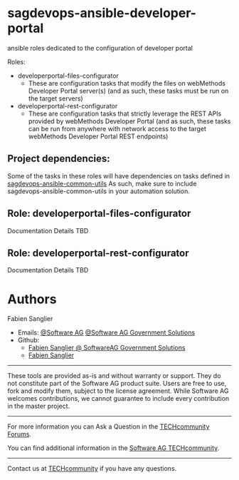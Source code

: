 # sagdevops-ansible-developer-portal
ansible roles dedicated to the configuration of developer portal

Roles:
- developerportal-files-configurator
  - These are configuration tasks that modify the files on webMethods Developer Portal server(s) (and as such, these tasks must be run on the target servers)
- developerportal-rest-configurator
  - These are configuration tasks that strictly leverage the REST APIs provided by webMethods Developer Portal (and as such, these tasks can be run from anywhere with network access to the target webMethods Developer Portal REST endpoints)

## Project dependencies:

Some of the tasks in these roles will have dependencies on tasks defined in [sagdevops-ansible-common-utils](https://github.com/SoftwareAG/sagdevops-ansible-common-utils)
As such, make sure to include sagdevops-ansible-common-utils in your automation solution.

## Role: developerportal-files-configurator

Documentation Details TBD

## Role: developerportal-rest-configurator

Documentation Details TBD

# Authors
Fabien Sanglier
- Emails: [@Software AG](mailto:fabien.sanglier@softwareag.com) [@Software AG Government Solutions](mailto:fabien.sanglier@softwareaggov.com)
- Github: 
  - [Fabien Sanglier @ SoftwareAG Government Solutions](https://github.com/fabien-sanglier-saggs)
  - [Fabien Sanglier](https://github.com/lanimall)
______________________
These tools are provided as-is and without warranty or support. They do not constitute part of the Software AG product suite. Users are free to use, fork and modify them, subject to the license agreement. While Software AG welcomes contributions, we cannot guarantee to include every contribution in the master project.
_____________
For more information you can Ask a Question in the [TECHcommunity Forums](http://tech.forums.softwareag.com/techjforum/forums/list.page?product=webmethods).

You can find additional information in the [Software AG TECHcommunity](http://techcommunity.softwareag.com/home/-/product/name/webmethods).
_____________
Contact us at [TECHcommunity](mailto:technologycommunity@softwareag.com?subject=Github/SoftwareAG) if you have any questions.
